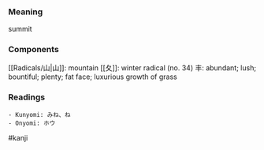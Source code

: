 ### Meaning

summit

### Components

[[Radicals/山|山]]: mountain [[夂]]: winter radical (no. 34) 丰: abundant; lush; bountiful; plenty; fat face; luxurious growth of grass

### Readings

```
- Kunyomi: みね、ね
- Onyomi: ホウ
```

#kanji